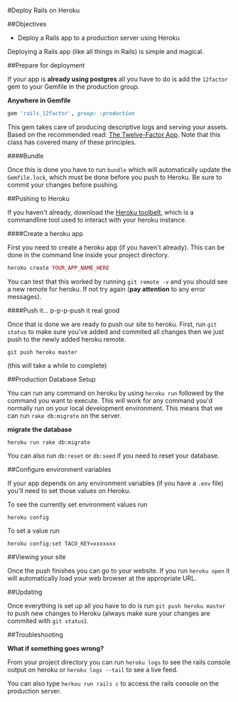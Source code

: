 #Deploy Rails on Heroku

##Objectives

* Deploy a Rails app to a production server using Heroku

Deploying a Rails app (like all things in Rails) is simple and magical.

##Prepare for deployment

If your app is **already using postgres** all you have to do is add the `12factor` gem to your Gemfile in the production group.

**Anywhere in Gemfile**

```rb
gem 'rails_12factor', group: :production
```

This gem takes care of producing descriptive logs and serving your assets. Based on the recommended read: [The Twelve-Factor App](http://12factor.net/). Note that this class has covered many of these principles.

####Bundle

Once this is done you have to run `bundle` which will automatically update the `Gemfile.lock`, which must be done before you push to Heroku. Be sure to commit your changes before pushing.

##Pushing to Heroku

If you haven't already, download the [Heroku toolbelt](https://toolbelt.heroku.com/), which is a commandline tool used to interact with your heroku instance.

####Create a heroku app

First you need to create a heroku app (if you haven't already). This can be done in the command line inside your project directory.

```rb
heroku create YOUR_APP_NAME_HERE
```

You can test that this worked by running `git remote -v` and you should see a new remote for heroku. If not try again (**pay attention** to any error messages).

####Push it... p-p-p-push it real good

Once that is done we are ready to push our site to heroku. First, run `git status` to make sure you've added and commited all changes then we just push to the newly added heroku remote.

```
git push heroku master
```

(this will take a while to complete)

##Production Database Setup

You can run any command on heroku by using `heroku run` followed by the command you want to execute. This will work for any command you'd normally run on your local development environment. This means that we can run `rake db:migrate` on the server.

**migrate the database**

```
heroku run rake db:migrate
```

You can also run `db:reset` or `db:seed` if you need to reset your database.

##Configure environment variables

If your app depends on any environment variables (if you have a `.env` file) you'll need to set those values on Heroku.

To see the currently set environment values run

```
heroku config
```

To set a value run

```
heroku config:set TACO_KEY=xxxxxxx
```

##Viewing your site

Once the push finishes you can go to your website. If you run `heroku open` it will automatically load your web browser at the appropriate URL.

##Updating

Once everything is set up all you have to do is run `git push heroku master` to push new changes to Heroku (always make sure your changes are commited with `git status`).

##Troubleshooting

**What if something goes wrong?**

From your project directory you can run `heroku logs` to see the rails console output on heroku or `heroku logs --tail` to see a live feed.

You can also type `herkou run rails c` to access the rails console on the production server.
